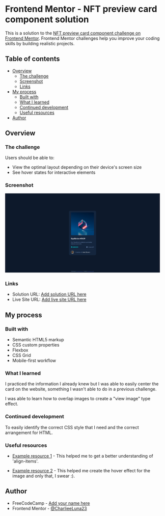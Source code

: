 # Frontend Mentor - NFT preview card component solution

This is a solution to the [NFT preview card component challenge on Frontend Mentor](https://www.frontendmentor.io/challenges/nft-preview-card-component-SbdUL_w0U). Frontend Mentor challenges help you improve your coding skills by building realistic projects. 

## Table of contents

- [Overview](#overview)
  - [The challenge](#the-challenge)
  - [Screenshot](#screenshot)
  - [Links](#links)
- [My process](#my-process)
  - [Built with](#built-with)
  - [What I learned](#what-i-learned)
  - [Continued development](#continued-development)
  - [Useful resources](#useful-resources)
- [Author](#author)

## Overview

### The challenge

Users should be able to:

- View the optimal layout depending on their device's screen size
- See hover states for interactive elements

### Screenshot

![](./screenshot.jpg)

### Links

- Solution URL: [Add solution URL here](https://your-solution-url.com)
- Live Site URL: [Add live site URL here](https://your-live-site-url.com)

## My process

### Built with

- Semantic HTML5 markup
- CSS custom properties
- Flexbox
- CSS Grid
- Mobile-first workflow



### What I learned

I practiced the information I already knew but I was able to easily center the card on the website, something I wasn't able to do in a previous challenge.

I was able to learn how to overlap images to create a "view image" type effect.


### Continued development

To easily identify the correct CSS style that I need and the correct arrangement for HTML.

### Useful resources

- [Example resource 1](https://developer.mozilla.org/es/docs/Web/CSS/align-items) - This helped me to get a better understanding of 'align-items'.

- [Example resource 2](https://www.youtube.com/watch?v=88aBN3N45WA&ab_channel=CodeAgam) - This helped me create the hover effect for the image and only that, I swear :).


## Author

- FreeCodeCamp - [Add your name here](https://www.freecodecamp.org/CharlieeLuna)
- Frontend Mentor - [@CharlieeLuna23](https://www.frontendmentor.io/profile/CharlieeLuna23)
